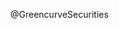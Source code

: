 @GreencurveSecurities

<!---
GreencurveSecurities/GreencurveSecurities is a ✨ special ✨ repository because its `README.md` (this file) appears on your GitHub profile.
You can click the Preview link to take a look at your changes.
--->
